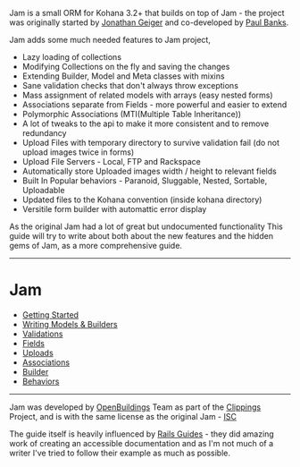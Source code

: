 Jam is a small ORM for Kohana 3.2+ that builds on top of Jam - the project was originally started by [Jonathan Geiger](http://jonathan-geiger.com/) and co-developed by [Paul Banks](http://blog.banksdesigns.co.uk/).

Jam adds some much needed features to Jam project, 

* Lazy loading of collections
* Modifying Collections on the fly and saving the changes
* Extending Builder, Model and Meta classes with mixins
* Sane validation checks that don't always throw exceptions
* Mass assignment of related models with arrays (easy nested forms)
* Associations separate from Fields - more powerful and easier to extend
* Polymorphic Associations (MTI(Multiple Table Inheritance))
* A lot of tweaks to the api to make it more consistent and to remove redundancy
* Upload Files with temporary directory to survive validation fail (do not upload images twice in forms)
* Upload File Servers - Local, FTP and Rackspace
* Automatically store Uploaded images width / height to relevant fields
* Built In Popular behaviors - Paranoid, Sluggable, Nested, Sortable, Uploadable
* Updated files to the Kohana convention (inside kohana directory)
* Versitile form builder with automattic error display

As the original Jam had a lot of great but undocumented functionality This guide will try to write about both about the new features and the hidden gems of Jam, as a more comprehensive guide.

--------

Jam
===

* [Getting Started](/OpenBuildings/Jam/blob/master/guide/jam/getting-started.md)
* [Writing Models & Builders](/OpenBuildings/Jam/blob/master/guide/jam/models-and-builders.md)
* [Validations](/OpenBuildings/Jam/blob/master/guide/jam/validations.md)
* [Fields](/OpenBuildings/Jam/blob/master/guide/jam/fields.md)
* [Uploads](/OpenBuildings/Jam/blob/master/guide/jam/uploads.md)
* [Associations](/OpenBuildings/Jam/blob/master/guide/jam/associations.md)
* [Builder](/OpenBuildings/Jam/blob/master/guide/jam/builder.md)
* [Behaviors](/OpenBuildings/Jam/blob/master/guide/jam/behaviors.md)

--------

Jam was developed by [OpenBuildings](http://openbuildings.com) Team as part of the [Clippings](http://clippings.com) Project, and is with the same license as the original Jam - [ISC](http://www.opensource.org/licenses/isc-license.txt)

The guide itself is heavily influenced by [Rails Guides](http://guides.rubyonrails.org/) - they did amazing work of creating an accessible documentation and as I'm not much of a writer I've tried to follow their example as much as possible.
